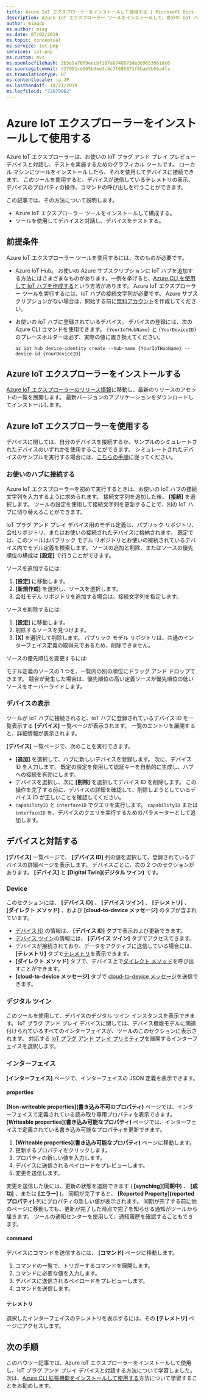 ```yaml
---
title: Azure IoT エクスプローラーをインストールして使用する | Microsoft Docs
description: Azure IoT エクスプローラー ツールをインストールして、自分の IoT ハブに接続されている IoT プラグ アンド プレイ プレビュー デバイスとの対話に使用します。
author: miagdp
ms.author: miag
ms.date: 07/02/2019
ms.topic: conceptual
ms.service: iot-pnp
services: iot-pnp
ms.custom: mvc
ms.openlocfilehash: 3b5e9a70f9eecbf187a6748073de009653061dc0
ms.sourcegitcommit: d37991ce965b3ee3c4c7f685871f8bae5b56adfa
ms.translationtype: HT
ms.contentlocale: ja-JP
ms.lasthandoff: 10/21/2019
ms.locfileid: "72679862"
---
```

# <a name="install-and-use-azure-iot-explorer"></a>Azure IoT エクスプローラーをインストールして使用する

Azure IoT エクスプローラーは、お使いの IoT プラグ アンド プレイ プレビュー デバイスと対話し、テストを実施するためのグラフィカル ツールです。 ローカル マシンにツールをインストールしたら、それを使用してデバイスに接続できます。 このツールを使用すると、デバイスが送信しているテレメトリの表示、デバイスのプロパティの操作、コマンドの呼び出しを行うことができます。

この記事では、その方法について説明します。

- Azure IoT エクスプローラー ツールをインストールして構成する。
- ツールを使用してデバイスと対話し、デバイスをテストする。

## <a name="prerequisites"></a>前提条件

Azure IoT エクスプローラー ツールを使用するには、次のものが必要です。

- Azure IoT Hub。 お使いの Azure サブスクリプションに IoT ハブを追加する方法にはさまざまなものがあります。一例を挙げると、[Azure CLI を使用して IoT ハブを作成する](../iot-hub/iot-hub-create-using-cli.md)という方法があります。 Azure IoT エクスプローラー ツールを実行するには、IoT ハブの接続文字列が必要です。 Azure サブスクリプションがない場合は、開始する前に[無料アカウント](https://azure.microsoft.com/free/?WT.mc_id=A261C142F)を作成してください。
- お使いの IoT ハブに登録されているデバイス。 デバイスの登録には、次の Azure CLI コマンドを使用できます。 `{YourIoTHubName}` と `{YourDeviceID}` のプレースホルダーは必ず、実際の値に置き換えてください。

    ```azurecli-interactive
    az iot hub device-identity create --hub-name {YourIoTHubName} --device-id {YourDeviceID}
    ```

## <a name="install-azure-iot-explorer"></a>Azure IoT エクスプローラーをインストールする

[Azure IoT エクスプローラーのリリース情報](https://github.com/Azure/azure-iot-explorer/releases)に移動し、最新のリリースのアセットの一覧を展開します。 最新バージョンのアプリケーションをダウンロードしてインストールします。

## <a name="use-azure-iot-explorer"></a>Azure IoT エクスプローラーを使用する

デバイスに関しては、自分のデバイスを接続するか、サンプルのシミュレートされたデバイスのいずれかを使用することができます。 シミュレートされたデバイスのサンプルを実行する場合には、[こちらの手順](https://github.com/Azure/azure-iot-sdk-c/tree/public-preview/iothub_client/samples)に従ってください。

### <a name="connect-to-your-hub"></a>お使いのハブに接続する

Azure IoT エクスプローラーを初めて実行するときは、お使いの IoT ハブの接続文字列を入力するように求められます。 接続文字列を追加した後、 **[接続]** を選択します。 ツールの設定を使用して接続文字列を更新することで、別の IoT ハブに切り替えることができます。

IoT プラグ アンド プレイ デバイス用のモデル定義は、パブリック リポジトリ、会社リポジトリ、またはお使いの接続されたデバイスに格納されます。 既定では、このツールはパブリック モデル リポジトリとお使いの接続されているデバイス内でモデル定義を検索します。 ソースの追加と削除、またはソースの優先順位の構成は **[設定]** で行うことができます。

ソースを追加するには:

1. **[設定]** に移動します。
1. **[新規作成]** を選択し、ソースを選択します。
1. 会社モデル リポジトリを追加する場合は、接続文字列を指定します。

ソースを削除するには:

1. **[設定]** に移動します。
1. 削除するソースを見つけます。
1. **[X]** を選択して削除します。 パブリック モデル リポジトリは、共通のインターフェイス定義の取得元であるため、削除できません。

ソースの優先順位を変更するには:

モデル定義のソースの 1 つを、一覧内の別の順位にドラッグ アンド ドロップできます。 競合が発生した場合は、優先順位の高い定義ソースが優先順位の低いソースをオーバーライドします。

### <a name="view-devices"></a>デバイスの表示

ツールが IoT ハブに接続されると、IoT ハブに登録されているデバイス ID を一覧表示する **[デバイス]** 一覧ぺージが表示されます。 一覧のエントリを展開すると、詳細情報が表示されます。

**[デバイス]** 一覧ページで、次のことを実行できます。

- **[追加]** を選択して、ハブに新しいデバイスを登録します。 次に、デバイス ID を入力します。 既定の設定を使用して認証キーを自動的に生成し、ハブへの接続を有効にします。
- デバイスを選択し、次に **[削除]** を選択してデバイス ID を削除します。 この操作を完了する前に、デバイスの詳細を確認して、削除しようとしているデバイス ID が正しいことを確認してください。
- `capabilityID` と `interfaceID` でクエリを実行します。 `capabilityID` または `interfaceID` を、デバイスのクエリを実行するためのパラメーターとして追加します。

## <a name="interact-with-a-device"></a>デバイスと対話する

**[デバイス]** 一覧ページで、 **[デバイス ID]** 列の値を選択して、登録されているデバイスの詳細ページを表示します。 デバイスごとに、次の 2 つのセクションがあります。 **[デバイス]** と **[Digital Twin]\(デジタル ツイン\)** です。

### <a name="device"></a>Device

このセクションには、 **[デバイス ID]** 、 **[デバイス ツイン]** 、 **[テレメトリ]** 、 **[ダイレクト メソッド]** 、および **[cloud-to-device メッセージ]** のタブが含まれています。

- [デバイス ID](../iot-hub/iot-hub-devguide-identity-registry.md) の情報は、 **[デバイス ID]** タブで表示および更新できます。
- [デバイス ツイン](../iot-hub/iot-hub-devguide-device-twins.md)の情報には、 **[デバイス ツイン]** タブでアクセスできます。
- デバイスが接続されており、データをアクティブに送信している場合には、 **[テレメトリ]** タブで[テレメトリ](../iot-hub/iot-hub-devguide-messages-read-builtin.md)を表示できます。
- **[ダイレクト メソッド]** タブで、デバイス上で[ダイレクト メソッド](../iot-hub/iot-hub-devguide-direct-methods.md)を呼び出すことができます。
- **[cloud-to-device メッセージ]** タブで [cloud-to-device メッセージ](../iot-hub/iot-hub-devguide-messages-c2d.md)を送信できます。

### <a name="digital-twin"></a>デジタル ツイン

このツールを使用して、デバイスのデジタル ツイン インスタンスを表示できます。 IoT プラグ アンド プレイ デバイスに関しては、デバイス機能モデルに関連付けられているすべてのインターフェイスが、ツールのこのセクションに表示されます。 対応する [IoT プラグ アンド プレイ プリミティブ](https://github.com/Azure/IoTPlugandPlay/tree/master/DTDL)を展開するインターフェイスを選択します。

### <a name="interface"></a>インターフェイス

**[インターフェイス]** ページで、インターフェイスの JSON 定義を表示できます。

#### <a name="properties"></a>properties

**[Non-writeable properties]\(書き込み不可のプロパティ\)** ページでは、インターフェイスで定義されている読み取り専用プロパティを表示できます。 **[Writeable properties]\(書き込み可能なプロパティ\)** ページでは、インターフェイスで定義されている書き込み可能なプロパティを更新できます。

1. **[Writeable properties]\(書き込み可能なプロパティ\)** ページに移動します。
1. 更新するプロパティをクリックします。
1. プロパティの新しい値を入力します。
1. デバイスに送信されるペイロードをプレビューします。
1. 変更を送信します。

変更を送信した後には、更新の状態を追跡できます ( **[synching]\(同期中\)** 、 **[成功]** 、または **[エラー]** )。 同期が完了すると、 **[Reported Property]\(reported プロパティ\)** 列にプロパティの新しい値が表示されます。 同期が完了する前に他のページに移動しても、更新が完了した時点で完了を知らせる通知がツールから届きます。 ツールの通知センターを使用して、通知履歴を確認することもできます。

#### <a name="commands"></a>command

デバイスにコマンドを送信するには、 **[コマンド]** ページに移動します。

1. コマンドの一覧で、トリガーするコマンドを展開します。
1. コマンドに必要な値を入力します。
1. デバイスに送信されるペイロードをプレビューします。
1. コマンドを送信します。

#### <a name="telemetry"></a>テレメトリ

選択したインターフェイスのテレメトリを表示するには、その **[テレメトリ]** ページにアクセスします。

## <a name="next-steps"></a>次の手順

このハウツー記事では、Azure IoT エクスプローラーをインストールして使用し、IoT プラグ アンド プレイ デバイスと対話する方法について学習しました。 次は、[Azure CLI 拡張機能をインストールして使用する](./howto-install-pnp-cli.md)方法について学習することをお勧めします。
